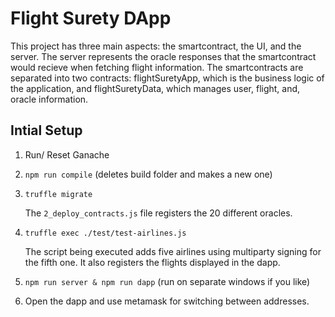 # Flight Surety DApp
This project has three main aspects: the smartcontract, the UI, and the server. The server represents the oracle responses that the smartcontract would recieve when fetching flight information. The smartcontracts are separated into two contracts: flightSuretyApp, which is the business logic of the application, and flightSuretyData, which manages user, flight, and, oracle information.

## Intial Setup
1. Run/ Reset Ganache
2. `npm run compile` (deletes build folder and makes a new one)
3. `truffle migrate`

    The `2_deploy_contracts.js` file registers the 20 different oracles.

4. `truffle exec ./test/test-airlines.js`

    The script being executed adds five airlines using multiparty signing for the fifth one. It also registers the flights displayed in the dapp.

5. `npm run server & npm run dapp` (run on separate windows if you like)

6. Open the dapp and use metamask for switching between addresses.